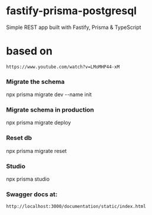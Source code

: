 # fastify-prisma-postgresql

Simple REST app built with Fastify, Prisma &amp; TypeScript

# based on

`https://www.youtube.com/watch?v=LMoMHP44-xM`

### Migrate the schema

npx prisma migrate dev --name init

### Migrate schema in production

npx prisma migrate deploy

### Reset db

npx prisma migrate reset

### Studio

npx prisma studio

### Swagger docs at:

`http://localhost:3000/documentation/static/index.html`
